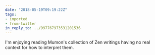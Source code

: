 ```yaml
---
date: "2018-05-19T09:19:22Z"
tags:
- imported
- from-twitter
in_reply_to: ../997767973531201536
---
```

I'm enjoying reading Mumon's collection of Zen writings having no real context for how to interpret them.

